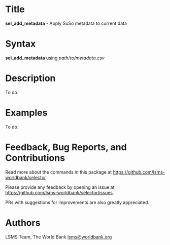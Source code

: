 # Title

__sel_add_metadata__ - Apply SuSo metadata to current data

# Syntax

__sel_add_metadata__ using _path/to/metadata.csv_

# Description
<!-- Longer description of the intended use of the command and best practices related to the usage. -->

To do.

# Examples
<!-- A couple of examples to help the user get started and a short explanation of each of them. -->

To do.

# Feedback, Bug Reports, and Contributions

Read more about the commands in this package at https://github.com/lsms-worldbank/selector.

Please provide any feedback by opening an issue at https://github.com/lsms-worldbank/selector/issues.

PRs with suggestions for improvements are also greatly appreciated.

# Authors

LSMS Team, The World Bank lsms@worldbank.org
